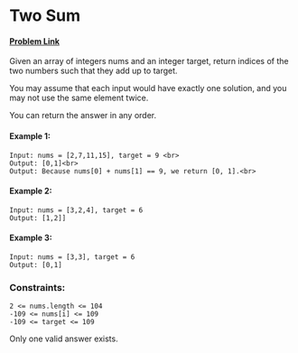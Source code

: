 # Two Sum
#### [Problem Link](https://leetcode.com/problems/two-sum/)

Given an array of integers nums and an integer target, return indices of the two numbers such that they add up to target.

You may assume that each input would have exactly one solution, and you may not use the same element twice.

You can return the answer in any order.

 

#### Example 1:
    Input: nums = [2,7,11,15], target = 9 <br>
    Output: [0,1]<br>
    Output: Because nums[0] + nums[1] == 9, we return [0, 1].<br>


#### Example 2:

    Input: nums = [3,2,4], target = 6
    Output: [1,2]]

#### Example 3:

    Input: nums = [3,3], target = 6
    Output: [0,1]
 

### Constraints:

    2 <= nums.length <= 104
    -109 <= nums[i] <= 109
    -109 <= target <= 109
    
Only one valid answer exists.
